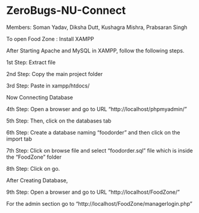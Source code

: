 # ZeroBugs-NU-Connect
Members: Soman Yadav, Diksha Dutt, Kushagra Mishra, Prabsaran Singh


To open Food Zone :
Install XAMPP 

After Starting Apache and MySQL in XAMPP, follow the following steps.

1st Step: Extract file

2nd Step: Copy the main project folder

3rd Step: Paste in xampp/htdocs/
 
Now Connecting Database

4th Step: Open a browser and go to URL “http://localhost/phpmyadmin/”

5th Step: Then, click on the databases tab

6th Step: Create a database naming “foodorder” and then click on the import tab

7th Step: Click on browse file and select “foodorder.sql” file which is inside the “FoodZone” folder

8th Step: Click on go.

After Creating Database,

9th Step: Open a browser and go to URL “http://localhost/FoodZone/”

For the admin section go to “http://localhost/FoodZone/managerlogin.php”
